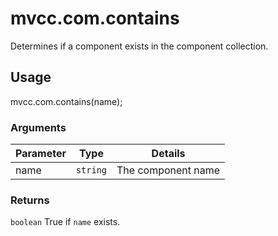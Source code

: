 # mvcc.com.contains

Determines if a component exists in the component collection.

## Usage

mvcc.com.contains(name);

### Arguments

| Parameter    | Type       | Details                            |
| ------------ | ---------- | ---------------------------------- |
| name         | `string`   | The component name                 |

### Returns

`boolean` True if `name` exists.
